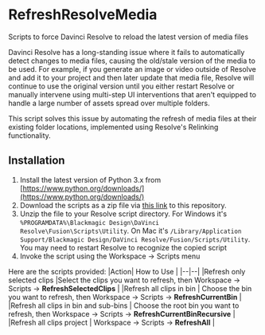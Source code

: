 
# RefreshResolveMedia

Scripts to force Davinci Resolve to reload the latest version of media files

Davinci Resolve has a long-standing issue where it fails to automatically detect changes to media files, causing the old/stale version of the media to be used. For example, if you generate an image or video outside of Resolve and add it to your project and then later update that media file, Resolve will continue to use the original version until you either restart Resolve or manually intervene using multi-step UI interventions that aren't equipped to handle a large number of assets spread over multiple folders. 

This script solves this issue by automating the refresh of media files at their existing folder locations, implemented using Resolve's Relinking functionality. 
 
## Installation

 1. Install the latest version of Python 3.x from [https://www.python.org/downloads/](https://www.python.org/downloads/)
 2. Download the scripts as a zip file via [this link](https://github.com/horshack-dpreview/RefreshResolveMedia/archive/refs/heads/main.zip) to this repository.
 3. Unzip the file to your Resolve script directory. For Windows it's `%PROGRAMDATA%\Blackmagic Design\DaVinci Resolve\Fusion\Scripts\Utility`. On Mac it's `/Library/Application Support/Blackmagic Design/DaVinci Resolve/Fusion/Scripts/Utility`. You may need to restart Resolve to recognize the copied script
 4.  Invoke the script using the Workspace -> Scripts menu

Here are the scripts provided:
|Action| How to Use |
|--|--|
|Refresh only selected clips  |Select the clips you want to refresh, then Workspace -> Scripts -> **RefreshSelectedClips**  |
|Refresh all clips in bin  | Choose the bin you want to refresh, then Workspace -> Scripts -> **RefreshCurrentBin**  |
|Refresh all clips in bin and sub-bins  | Choose the root bin you want to refresh, then Workspace -> Scripts -> **RefreshCurrentBinRecursive**  |
|Refresh all clips project  | Workspace -> Scripts -> **RefreshAll**  |
